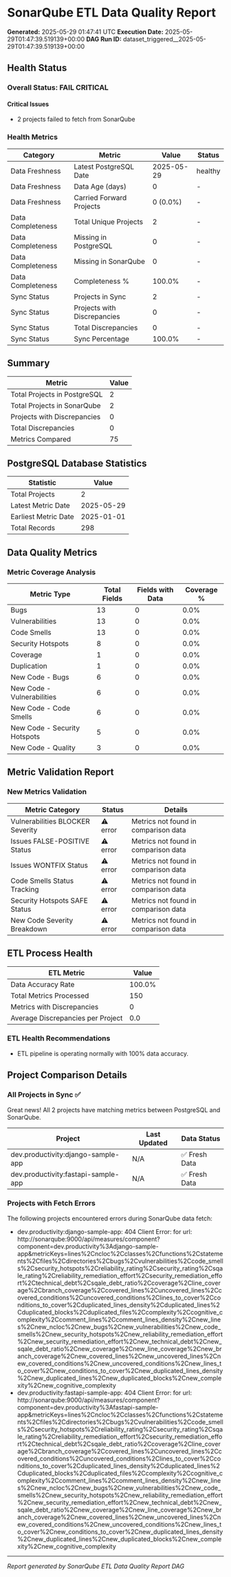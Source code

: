 # SonarQube ETL Data Quality Report

**Generated:** 2025-05-29 01:47:41 UTC
**Execution Date:** 2025-05-29T01:47:39.519139+00:00
**DAG Run ID:** dataset_triggered__2025-05-29T01:47:39.519139+00:00

## Health Status

### Overall Status: FAIL CRITICAL

#### Critical Issues

- 2 projects failed to fetch from SonarQube

### Health Metrics

| Category | Metric | Value | Status |
|----------|--------|-------|--------|
| Data Freshness | Latest PostgreSQL Date | 2025-05-29 | healthy |
| Data Freshness | Data Age (days) | 0 | - |
| Data Freshness | Carried Forward Projects | 0 (0.0%) | - |
| Data Completeness | Total Unique Projects | 2 | - |
| Data Completeness | Missing in PostgreSQL | 0 | - |
| Data Completeness | Missing in SonarQube | 0 | - |
| Data Completeness | Completeness % | 100.0% | - |
| Sync Status | Projects in Sync | 2 | - |
| Sync Status | Projects with Discrepancies | 0 | - |
| Sync Status | Total Discrepancies | 0 | - |
| Sync Status | Sync Percentage | 100.0% | - |

## Summary

| Metric | Value |
|--------|-------|
| Total Projects in PostgreSQL | 2 |
| Total Projects in SonarQube | 2 |
| Projects with Discrepancies | 0 |
| Total Discrepancies | 0 |
| Metrics Compared | 75 |

## PostgreSQL Database Statistics

| Statistic | Value |
|-----------|-------|
| Total Projects | 2 |
| Latest Metric Date | 2025-05-29 |
| Earliest Metric Date | 2025-01-01 |
| Total Records | 298 |

## Data Quality Metrics

### Metric Coverage Analysis

| Metric Type | Total Fields | Fields with Data | Coverage % |
|-------------|--------------|------------------|------------|
| Bugs | 13 | 0 | 0.0% |
| Vulnerabilities | 13 | 0 | 0.0% |
| Code Smells | 13 | 0 | 0.0% |
| Security Hotspots | 8 | 0 | 0.0% |
| Coverage | 1 | 0 | 0.0% |
| Duplication | 1 | 0 | 0.0% |
| New Code - Bugs | 6 | 0 | 0.0% |
| New Code - Vulnerabilities | 6 | 0 | 0.0% |
| New Code - Code Smells | 6 | 0 | 0.0% |
| New Code - Security Hotspots | 5 | 0 | 0.0% |
| New Code - Quality | 3 | 0 | 0.0% |

## Metric Validation Report

### New Metrics Validation

| Metric Category | Status | Details |
|-----------------|--------|---------|
| Vulnerabilities BLOCKER Severity | ⚠️ error | Metrics not found in comparison data |
| Issues FALSE-POSITIVE Status | ⚠️ error | Metrics not found in comparison data |
| Issues WONTFIX Status | ⚠️ error | Metrics not found in comparison data |
| Code Smells Status Tracking | ⚠️ error | Metrics not found in comparison data |
| Security Hotspots SAFE Status | ⚠️ error | Metrics not found in comparison data |
| New Code Severity Breakdown | ⚠️ error | Metrics not found in comparison data |

## ETL Process Health

| ETL Metric | Value |
|------------|-------|
| Data Accuracy Rate | 100.0% |
| Total Metrics Processed | 150 |
| Metrics with Discrepancies | 0 |
| Average Discrepancies per Project | 0.0 |

### ETL Health Recommendations

- ETL pipeline is operating normally with 100% data accuracy.

## Project Comparison Details

### All Projects in Sync ✅

Great news! All 2 projects have matching metrics between PostgreSQL and SonarQube.

| Project | Last Updated | Data Status |
|---------|--------------|-------------|
| dev.productivity:django-sample-app | N/A | ✅ Fresh Data |
| dev.productivity:fastapi-sample-app | N/A | ✅ Fresh Data |

### Projects with Fetch Errors

The following projects encountered errors during SonarQube data fetch:

- dev.productivity:django-sample-app: 404 Client Error:  for url: http://sonarqube:9000/api/measures/component?component=dev.productivity%3Adjango-sample-app&metricKeys=lines%2Cncloc%2Cclasses%2Cfunctions%2Cstatements%2Cfiles%2Cdirectories%2Cbugs%2Cvulnerabilities%2Ccode_smells%2Csecurity_hotspots%2Creliability_rating%2Csecurity_rating%2Csqale_rating%2Creliability_remediation_effort%2Csecurity_remediation_effort%2Ctechnical_debt%2Csqale_debt_ratio%2Ccoverage%2Cline_coverage%2Cbranch_coverage%2Ccovered_lines%2Cuncovered_lines%2Ccovered_conditions%2Cuncovered_conditions%2Clines_to_cover%2Cconditions_to_cover%2Cduplicated_lines_density%2Cduplicated_lines%2Cduplicated_blocks%2Cduplicated_files%2Ccomplexity%2Ccognitive_complexity%2Ccomment_lines%2Ccomment_lines_density%2Cnew_lines%2Cnew_ncloc%2Cnew_bugs%2Cnew_vulnerabilities%2Cnew_code_smells%2Cnew_security_hotspots%2Cnew_reliability_remediation_effort%2Cnew_security_remediation_effort%2Cnew_technical_debt%2Cnew_sqale_debt_ratio%2Cnew_coverage%2Cnew_line_coverage%2Cnew_branch_coverage%2Cnew_covered_lines%2Cnew_uncovered_lines%2Cnew_covered_conditions%2Cnew_uncovered_conditions%2Cnew_lines_to_cover%2Cnew_conditions_to_cover%2Cnew_duplicated_lines_density%2Cnew_duplicated_lines%2Cnew_duplicated_blocks%2Cnew_complexity%2Cnew_cognitive_complexity
- dev.productivity:fastapi-sample-app: 404 Client Error:  for url: http://sonarqube:9000/api/measures/component?component=dev.productivity%3Afastapi-sample-app&metricKeys=lines%2Cncloc%2Cclasses%2Cfunctions%2Cstatements%2Cfiles%2Cdirectories%2Cbugs%2Cvulnerabilities%2Ccode_smells%2Csecurity_hotspots%2Creliability_rating%2Csecurity_rating%2Csqale_rating%2Creliability_remediation_effort%2Csecurity_remediation_effort%2Ctechnical_debt%2Csqale_debt_ratio%2Ccoverage%2Cline_coverage%2Cbranch_coverage%2Ccovered_lines%2Cuncovered_lines%2Ccovered_conditions%2Cuncovered_conditions%2Clines_to_cover%2Cconditions_to_cover%2Cduplicated_lines_density%2Cduplicated_lines%2Cduplicated_blocks%2Cduplicated_files%2Ccomplexity%2Ccognitive_complexity%2Ccomment_lines%2Ccomment_lines_density%2Cnew_lines%2Cnew_ncloc%2Cnew_bugs%2Cnew_vulnerabilities%2Cnew_code_smells%2Cnew_security_hotspots%2Cnew_reliability_remediation_effort%2Cnew_security_remediation_effort%2Cnew_technical_debt%2Cnew_sqale_debt_ratio%2Cnew_coverage%2Cnew_line_coverage%2Cnew_branch_coverage%2Cnew_covered_lines%2Cnew_uncovered_lines%2Cnew_covered_conditions%2Cnew_uncovered_conditions%2Cnew_lines_to_cover%2Cnew_conditions_to_cover%2Cnew_duplicated_lines_density%2Cnew_duplicated_lines%2Cnew_duplicated_blocks%2Cnew_complexity%2Cnew_cognitive_complexity


---
*Report generated by SonarQube ETL Data Quality Report DAG*